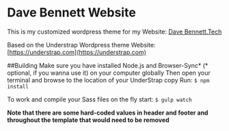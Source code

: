 
# Dave Bennett Website

This is my customized wordpress theme for my Website: <a href="https://www.davebennett.tech/">Dave Bennett.Tech </a>

Based on the Understrap Wordpress theme 
Website: [https://understrap.com](https://understrap.com)

##Building
Make sure you have installed Node.js and Browser-Sync* (* optional, if you wanna use it) on your computer globally
Then open your terminal and browse to the location of your UnderStrap copy
Run: `$ npm install`

To work and compile your Sass files on the fly start:
`$ gulp watch`

**Note that there are some hard-coded values in header and footer and throughout the template that would need to be removed**
